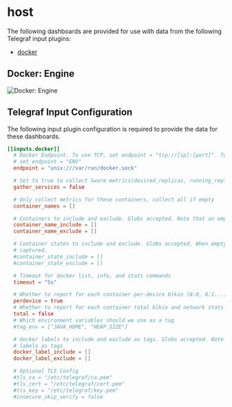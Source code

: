 # host

The following dashboards are provided for use with data from the following Telegraf input plugins:

* [docker](https://docs.influxdata.com/telegraf/latest/plugins/inputs/#docker)

## Docker: Engine

![Docker: Engine](https://user-images.githubusercontent.com/10326954/58759127-68cc1480-8525-11e9-8474-de1b08844afe.png)

## Telegraf Input Configuration

The following input plugin configuration is required to provide the data for these dashboards.

```toml
[[inputs.docker]]
  # Docker Endpoint. To use TCP, set endpoint = "tcp://[ip]:[port]". To use environment variables (ie, docker-machine),
  # set endpoint = "ENV"
  endpoint = "unix:///var/run/docker.sock"

  # Set to true to collect Swarm metrics(desired_replicas, running_replicas)
  gather_services = false

  # Only collect metrics for these containers, collect all if empty
  container_names = []

  # Containers to include and exclude. Globs accepted. Note that an empty array for both will include all containers
  container_name_include = []
  container_name_exclude = []

  # Container states to include and exclude. Globs accepted. When empty only containers in the "running" state will be
  # captured.
  #container_state_include = []
  #container_state_exclude = []

  # Timeout for docker list, info, and stats commands
  timeout = "5s"

  # Whether to report for each container per-device blkio (8:0, 8:1...) and network (eth0, eth1, ...) stats or not
  perdevice = true
  # Whether to report for each container total blkio and network stats or not
  total = false
  # Which environment variables should we use as a tag
  #tag_env = ["JAVA_HOME", "HEAP_SIZE"]

  # docker labels to include and exclude as tags. Globs accepted. Note that an empty array for both will include all
  # labels as tags
  docker_label_include = []
  docker_label_exclude = []

  # Optional TLS Config
  #tls_ca = "/etc/telegraf/ca.pem"
  #tls_cert = "/etc/telegraf/cert.pem"
  #tls_key = "/etc/telegraf/key.pem"
  #insecure_skip_verify = false
```
